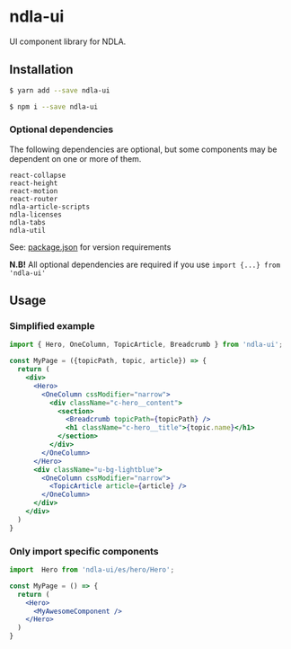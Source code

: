 # ndla-ui

UI component library for NDLA.

## Installation

```sh
$ yarn add --save ndla-ui
```

```sh
$ npm i --save ndla-ui
```

### Optional dependencies

The following dependencies are optional, but some components may be dependent on one or more of them.

```
react-collapse
react-height
react-motion
react-router
ndla-article-scripts
ndla-licenses
ndla-tabs
ndla-util
```

See: [package.json](package.json) for version requirements

**N.B!** All optional dependencies are required if you use `import {...} from 'ndla-ui'`


## Usage

### Simplified example
```jsx
import { Hero, OneColumn, TopicArticle, Breadcrumb } from 'ndla-ui';

const MyPage = ({topicPath, topic, article}) => {
  return (
    <div>
      <Hero>
        <OneColumn cssModifier="narrow">
          <div className="c-hero__content">
            <section>
              <Breadcrumb topicPath={topicPath} />
              <h1 className="c-hero__title">{topic.name}</h1>
            </section>
          </div>
        </OneColumn>
      </Hero>
      <div className="u-bg-lightblue">
        <OneColumn cssModifier="narrow">
          <TopicArticle article={article} />
        </OneColumn>
      </div>
    </div>
  )
}
```

### Only import specific components
```jsx
import  Hero from 'ndla-ui/es/hero/Hero';

const MyPage = () => {
  return (
    <Hero>
      <MyAwesomeComponent />
    </Hero>
  )
}
```
